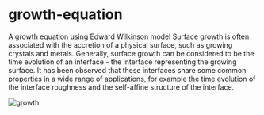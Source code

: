 # growth-equation
A growth equation using Edward Wilkinson model
Surface growth is often associated with the accretion of a physical surface, such as growing crystals and metals.
Generally, surface growth can be considered to be the time evolution of an interface - the interface representing the growing surface. It has been observed that these interfaces share some common properties in a wide range of applications, for example the time evolution of the interface roughness and the self-affine structure of the interface.

![growth](https://user-images.githubusercontent.com/13776994/60601225-ff128500-9dc6-11e9-94f3-b4ea3b71e085.gif)
